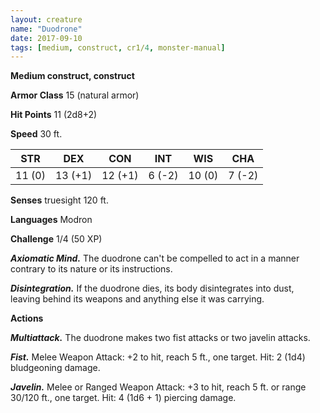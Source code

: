 ```yaml
---
layout: creature
name: "Duodrone"
date: 2017-09-10
tags: [medium, construct, cr1/4, monster-manual]
---
```


**Medium construct, construct**

**Armor Class** 15 (natural armor)

**Hit Points** 11 (2d8+2)

**Speed** 30 ft.

|   STR   |   DEX   |   CON   |   INT   |   WIS   |   CHA   |
|:-----:|:-----:|:-----:|:-----:|:-----:|:-----:|
| 11 (0) | 13 (+1) | 12 (+1) | 6 (-2) | 10 (0) | 7 (-2) |

**Senses** truesight 120 ft.

**Languages** Modron

**Challenge** 1/4 (50 XP)

***Axiomatic Mind.*** The duodrone can't be compelled to act in a manner contrary to its nature or its instructions.

***Disintegration.*** If the duodrone dies, its body disintegrates into dust, leaving behind its weapons and anything else it was carrying.

**Actions**

***Multiattack.*** The duodrone makes two fist attacks or two javelin attacks.

***Fist.*** Melee Weapon Attack: +2 to hit, reach 5 ft., one target. Hit: 2 (1d4) bludgeoning damage.

***Javelin.*** Melee or Ranged Weapon Attack: +3 to hit, reach 5 ft. or range 30/120 ft., one target. Hit: 4 (1d6 + 1) piercing damage.

